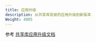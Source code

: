 ```yaml
---
title: 应用升级
description: 从共享库安装的应用升级到新版本
Weight: 4005
---
```


参考 [共享库应用升级文档](/docs/user-manual/enterprise/appcenter/share-app-market/)